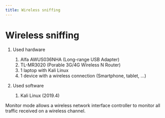 ```yaml
---
title: Wireless sniffing
---
```


# Wireless sniffing

1. Used hardware
    1. Alfa AWUS036NHA (Long-range USB Adapter)
    2. TL-MR3020 (Porable 3G/4G Wireless N Router)
    3. 1 laptop with Kali Linux
    4. 1 device with a wireless connection (Smartphone, tablet, ...)

2. Used software
    1. Kali Linux (2019.4)

Monitor mode allows a wireless network interface controller to monitor all traffic received on a wireless channel.
